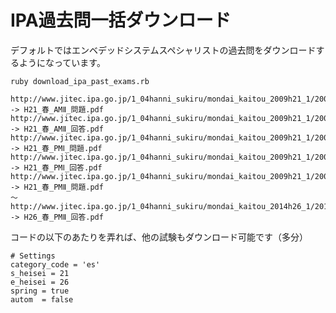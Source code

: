 IPA過去問一括ダウンロード
==========

デフォルトではエンベデッドシステムスペシャリストの過去問をダウンロードするようになっています。

    ruby download_ipa_past_exams.rb

    http://www.jitec.ipa.go.jp/1_04hanni_sukiru/mondai_kaitou_2009h21_1/2009h21h_es_am2_qs.pdf -> H21_春_AMⅡ_問題.pdf
    http://www.jitec.ipa.go.jp/1_04hanni_sukiru/mondai_kaitou_2009h21_1/2009h21h_es_am2_ans.pdf -> H21_春_AMⅡ_回答.pdf
    http://www.jitec.ipa.go.jp/1_04hanni_sukiru/mondai_kaitou_2009h21_1/2009h21h_es_pm1_qs.pdf -> H21_春_PMⅠ_問題.pdf
    http://www.jitec.ipa.go.jp/1_04hanni_sukiru/mondai_kaitou_2009h21_1/2009h21h_es_pm1_ans.pdf -> H21_春_PMⅠ_回答.pdf
    http://www.jitec.ipa.go.jp/1_04hanni_sukiru/mondai_kaitou_2009h21_1/2009h21h_es_pm2_qs.pdf -> H21_春_PMⅡ_問題.pdf
    ～
    http://www.jitec.ipa.go.jp/1_04hanni_sukiru/mondai_kaitou_2014h26_1/2014h26h_es_pm2_ans.pdf -> H26_春_PMⅡ_回答.pdf



コードの以下のあたりを弄れば、他の試験もダウンロード可能です（多分）

    # Settings
    category_code = 'es'
    s_heisei = 21
    e_heisei = 26
    spring = true
    autom  = false